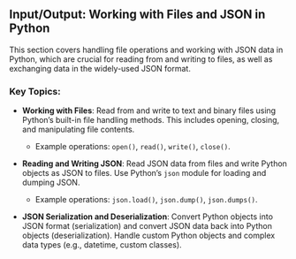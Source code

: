 ## Input/Output: Working with Files and JSON in Python

This section covers handling file operations and working with JSON data in Python, which are crucial for reading from and writing to files, as well as exchanging data in the widely-used JSON format.

### Key Topics:

- **Working with Files**: Read from and write to text and binary files using Python’s built-in file handling methods. This includes opening, closing, and manipulating file contents.
  - Example operations: `open()`, `read()`, `write()`, `close()`.
  
- **Reading and Writing JSON**: Read JSON data from files and write Python objects as JSON to files. Use Python’s `json` module for loading and dumping JSON.
  - Example operations: `json.load()`, `json.dump()`, `json.dumps()`.
  
- **JSON Serialization and Deserialization**: Convert Python objects into JSON format (serialization) and convert JSON data back into Python objects (deserialization). Handle custom Python objects and complex data types (e.g., datetime, custom classes).
  


